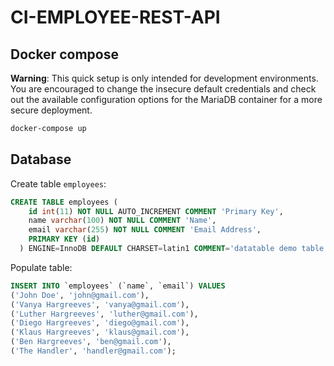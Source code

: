 # CI-EMPLOYEE-REST-API

## Docker compose

**Warning**: This quick setup is only intended for development environments. You are encouraged to change the insecure default credentials and check out the available configuration options for the MariaDB container for a more secure deployment.

``` bash
docker-compose up
```

## Database

Create table `employees`:

``` sql
CREATE TABLE employees (
    id int(11) NOT NULL AUTO_INCREMENT COMMENT 'Primary Key',
    name varchar(100) NOT NULL COMMENT 'Name',
    email varchar(255) NOT NULL COMMENT 'Email Address',
    PRIMARY KEY (id)
  ) ENGINE=InnoDB DEFAULT CHARSET=latin1 COMMENT='datatable demo table' AUTO_INCREMENT=1;
```
Populate table:

``` sql
INSERT INTO `employees` (`name`, `email`) VALUES
('John Doe', 'john@gmail.com'),
('Vanya Hargreeves', 'vanya@gmail.com'),
('Luther Hargreeves', 'luther@gmail.com'),
('Diego Hargreeves', 'diego@gmail.com'),
('Klaus Hargreeves', 'klaus@gmail.com'),
('Ben Hargreeves', 'ben@gmail.com'),
('The Handler', 'handler@gmail.com');
```